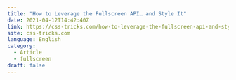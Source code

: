 ```yaml
---
title: "How to Leverage the Fullscreen API… and Style It"
date: 2021-04-12T14:42:40Z
link: https://css-tricks.com/how-to-leverage-the-fullscreen-api-and-style-it/?utm_medium=RSS&utm_source=news.12bit.vn
site: css-tricks.com
language: English
category:
  - Article
  - fullscreen
draft: false
---
```

